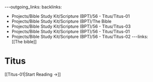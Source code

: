 ---outgoing_links:
backlinks:
  - Projects/Bible Study Kit/Scripture (BPT)/56 - Titus/Titus-01
  - Projects/Bible Study Kit/Scripture (BPT)/The Bible
  - Projects/Bible Study Kit/Scripture (BPT)/56 - Titus/Titus-03
  - Projects/Bible Study Kit/Scripture (BPT)/56 - Titus/Titus-01
  - Projects/Bible Study Kit/Scripture (BPT)/56 - Titus/Titus-02
---links: [[The bible]]
# Titus

[[Titus-01|Start Reading →]]
